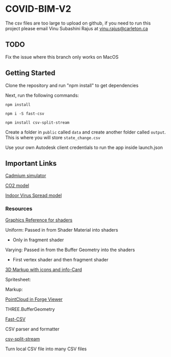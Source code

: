# COVID-BIM-V2

The csv files are too large to upload on github, if you need to run this project please email Vinu Subashini Rajus at vinu.rajus@carleton.ca

## TODO

Fix the issue where this branch only works on MacOS

## Getting Started

Clone the repository and run "npm install" to get dependencies

Next, run the following commands:

```npm install```

```npm i -S fast-csv```

```npm install csv-split-stream```

Create a folder in ```public``` called ```data``` and create another folder called ```output```. This is where you will store ```state_change.csv```

Use your own Autodesk client credentials to run the app inside launch.json

## Important Links

[Cadmium simulator](https://github.com/SimulationEverywhere/Cell-DEVS-Cadmium-Simulation-Environment)

[CO2 model](https://github.com/SimulationEverywhere-Models/Cell-DEVS-CO2_spread_computer_lab)

[Indoor Virus Spread model](https://github.com/SimulationEverywhere-Models/indoor_virus_spread)

### Resources

[Graphics Reference for shaders](http://what-when-how.com/Tutorial/topic-1779u1aung/Three-js-277.html)

Uniform: Passed in from Shader Material into shaders
- Only in fragment shader

Varying: Passed in from the Buffer Geometry into the shaders 
- First vertex shader and then fragment shader

[3D Markup with icons and info-Card](https://forge.autodesk.com/blog/3d-markup-icons-and-info-card)

Spritesheet: 

Markup: 

[PointCloud in Forge Viewer](https://forge.autodesk.com/blog/using-pointcloud-forge-viewer)

THREE.BufferGeometry

[Fast-CSV](https://c2fo.io/fast-csv/)

CSV parser and formatter

[csv-split-stream](https://www.npmjs.com/package/csv-split-stream)

Turn local CSV file into many CSV files

